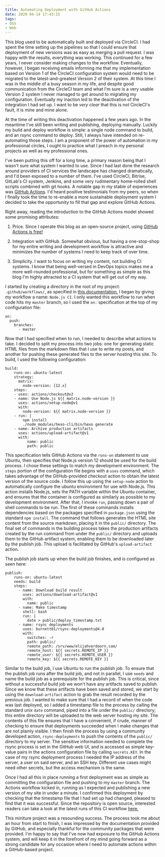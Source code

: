 ```yaml
---
title: Automating Deployment with GitHub Actions
date: 2020-04-14 17:43:15
tags:
- OSS
- Web
---
```


This blog used to be automatically built and deployed via CircleCI. I had spent the time setting up the pipelines so that I could ensure that deployment of new versions was as easy as merging a pull request. I was happy with the results, everything was working. This continued for a few years, I never consider making changes to the workflow. Eventually, however, I began receiving emails informing me that my implementation based on Version 1 of the CircleCI configuration system would need to be migrated to the latest-and-greatest Version 2 of their system. At this time I was in the middle of a busy season in my life, and despite good communication from the CircleCI team and what I'm sure is a very usable Version 2 system I never managed to get around to migrating my configuration. Eventually my inaction led to the deactivation of the integration I had set up. I want to be _very clear_ that this is *not* CircleCI's fault, it is mine and mine alone.

At the time of writing this deactivation happened a few years ago. In the meantime I've still been writing and publishing, deploying manually. Luckily my build and deploy workflow is simple: a single node command to build, and an rsync command to deploy. Still, I always have intended on re-automating those steps. I am a proponent of the power of automation in my professional circles, I ought to practice what I preach in my personal projects as well as my professional ones.

I've been putting this off for a long time, a primary reason being that I wasn't sure what system I wanted to use. Since I had last done the research around providers of CI services the landscape has changed dramatically, and I'd been exposed to a number of them. I've used CircleCI, Bitrise, GitLab's CI system, Jenkins, and some very rudimentary home-rolled shell scripts combined with git hooks. A notable gap in my stable of experiences was [GitHub Actions](https://github.com/features/actions). I'd heard positive testimonials from my peers, so when I finally took the time to re-enable a more sustainable deployment system I decided to take the opportunity to fill that gap and explore GitHub Actions.

Right away, reading the introduction to the GitHub Actions model showed some promising attributes:

1. Price. Since I operate this blog as an open-source project, using [GitHub Actions is free!](https://help.github.com/en/actions/getting-started-with-github-actions/about-github-actions#about-billing-for-github-actions)

2. Integration with GitHub. Somewhat obvious, but having a one-stop-shop for my entire writing and development workflow is attractive and minimizes the number of systems I need to keep track of over time.

3. Simplicity. I want to focus on writing my content, not building CI systems. I know that being well-versed in DevOps topics makes me a more well-rounded professional, but for something as simple as this blog I'm highly attracted to a CI system that will get out of my way.

I started by creating a directory in the root of my project: `.github/workflows/`, as specified in [this documentation.](https://help.github.com/en/actions/configuring-and-managing-workflows/configuring-a-workflow#creating-a-workflow-file) I began by giving my workflow a name: `Node.js CI`. I only wanted this workflow to run when code hits my `master` branch, so I used the `on:` specification at the top of my configuration file:

```
on:
  push:
    branches:
      - master
```

Now that I had specified when to run, I needed to describe what actions to take. I decided to split my process into two jobs: one for generating static HTML files from the markdown files that I use to write my posts, and another for pushing these generated files to the server hosting this site. To build, I used the following configuration:

```
build:
    runs-on: ubuntu-latest
    strategy:
      matrix:
        node-version: [12.x]
    steps:
    - uses: actions/checkout@v2
    - name: Use Node.js ${{ matrix.node-version }}
      uses: actions/setup-node@v1
      with:
        node-version: ${{ matrix.node-version }}
    - run: |
        npm install
        ./node_modules/hexo-cli/bin/hexo generate
    - name: Archive production artifacts
      uses: actions/upload-artifact@v1
      with:
          name: public
          path: public
```

This specification tells GitHub Actions via the `runs-on` statement to use Ubuntu, then specifies that Node.js version 12 should be used for the build process. I chose these settings to match my development environment. The `steps` portion of the configuration file begins with a `uses` command, which takes advantage of the GitHub-provided checkout action to obtain the latest version of the source code. I follow this up using the `setup-node` action to automatically configure the ubuntu environment for use with Node.js. This action installs Node.js, sets the PATH variable within the Ubuntu container, and ensures that the container is configured as similarly as possible to my development environment. After that, I invoke `run`, passing down a pair of shell commands to be run. The first of these commands installs dependencies based on the packages specified in `package.json` using the standard `npm install`. The command that follows generates the HTML site content from the source markdown, placing it in the `public/` directory. The final set of commands in the building process takes the production artifacts created by the run command from under the `public/` directory and uploads them to the GitHub artifact system, enabling them to be downloaded later by the publish job. This upload is facilitated by GitHub's `upload-artifact` action.

The publish job starts up when the build job finishes, and is configured as seen here:

```
publish:
    runs-on: ubuntu-latest
    needs: build
    steps:
      - name: Download build result
        uses: actions/download-artifact@v1
        with:
          name: public
      - name: Make timestamp
        shell: bash
        run: |
          date > public/deploy_timestamp.txt
      - name: rsync deployments
        uses: burnett01/rsync-deployments@4.0
        with:
          switches: -r
          path: public/
          remote_path: /srv/www/elijahverdoorn.com/
          remote_host: ${{ secrets.REMOTE_IP }}
          remote_user: ${{ secrets.REMOTE_USER }}
          remote_key: ${{ secrets.REMOTE_KEY }}
```

Similar to the build job, I use Ubuntu to run the publish job. To ensure that the publish job runs after the build job, and not in parallel, I use `needs` and name the build job as a prerequisite for the publish job. This is critical, since without a successful build job we won't have any artifacts saved to publish. Since we know that these artifacts have been saved and stored, we start by using the `download-artifact` action to grab the result recorded by the previous job. I wanted to make sure that I had a record of when the code was last deployed, so I added a timestamp file to the process by calling the standard unix `date` command, piped into a file under the `public/` directory; this entire directory will be uploaded to the web server hosting my site. The contents of this file ensures that I have a convenient, if crude, manner of checking to ensure that deployments succeeded when I make changes that are not plainly visible. I then finish the process by using a community developed action, `rsync-deployments` to push the contents of the `public/` directory to my server. The sensitive information needed to complete the rsync process is set in the GitHub web UI, and is accessed as simple key-value pairs in the actions configuration file by calling `secrets.KEY`. In the case of my rsync deployment process I needed the IP address of the server, a user on said server, and an SSH key. Different use cases might need other secrets, but the access mechanism is the same.

Once I had all this in place running a first deployment was as simple as committing the configuration file and pushing to my `master` branch. The Actions workflow kicked in, running as I expected and publishing a new version of my site in under a minute. I confirmed this deployment by checking that the timestamp file that I had set up had changed, pleased to find that it was successful. Since the repository is open source, interested readers can take a look at the latest runs of this CI workflow [here.](https://github.com/elijahverdoorn/PersonalWebsite/actions)

This miniture project was a resounding success. The process took me about an hour from start to finish, I was impressed by the documentation provided by GitHub, and especially thankful for the community packages that were provided. I'm happy to say that I've now had exposure to the GitHub Actions system, and will keep it in the forefront of my mind going forward as a strong candidate for any occasion where I need to automate actions within a GitHub-based project.
